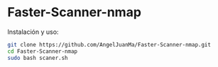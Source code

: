 # Faster-Scanner-nmap

Instalación y uso:
```bash
git clone https://github.com/AngelJuanMa/Faster-Scanner-nmap.git
cd Faster-Scanner-nmap
sudo bash scaner.sh
```
